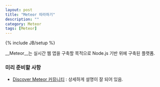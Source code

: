 ```yaml
---
layout: post
title: "Meteor 따라하기"
description: ""
category: Meteor
tags: [Meteor]
---
```

{% include JB/setup %}

__Meteor__는 실시간 웹 앱을 구축할 목적으로 Node.js 기반 위에 구축된 플랫폼.

### 미리 준비할 사항

* [Discover Meteor 커뮤니티](http://kr.discovermeteor.com/) : 상세하게 설명이 잘 되어 있음.